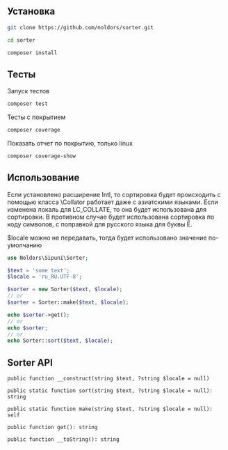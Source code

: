 ## Установка

```bash
git clone https://github.com/noldors/sorter.git

cd sorter

composer install
```

## Тесты

Запуск тестов
```bash
composer test
```

Тесты с покрытием
```bash
composer coverage
```

Показать отчет по покрытию, только linux
```bash
composer coverage-show
```

## Использование

Если установлено расширение Intl, то сортировка будет происходить с помощью класса \Collator работает даже с азиатскими языками.
Если изменена локаль для LC_COLLATE, то она будет использована для сортировки.
В противном случае будет использована сортировка по коду символов, с поправкой для русского языка для буквы Ё.

$locale можно не передавать, тогда будет использовано значение по-умолчанию

```php
use Noldors\Sipuni\Sorter;

$text = 'some text';
$locale = 'ru_RU.UTF-8';

$sorter = new Sorter($text, $locale);
// or
$sorter = Sorter::make($text, $locale);

echo $sorter->get();
// or
echo $sorter;
// or
echo Sorter::sort($text, $locale);
```

## Sorter API

```
public function __construct(string $text, ?string $locale = null)
```

```
public static function sort(string $text, ?string $locale = null): string
```

```
public static function make(string $text, ?string $locale = null): self
```

```
public function get(): string
```

```
public function __toString(): string
```
